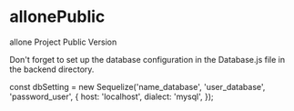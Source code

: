# allonePublic
allone Project Public Version

Don't forget to set up the database configuration in the Database.js file in the backend directory.


const dbSetting = new Sequelize('name_database', 'user_database', 'password_user', {
  host: 'localhost',
  dialect: 'mysql',
});
